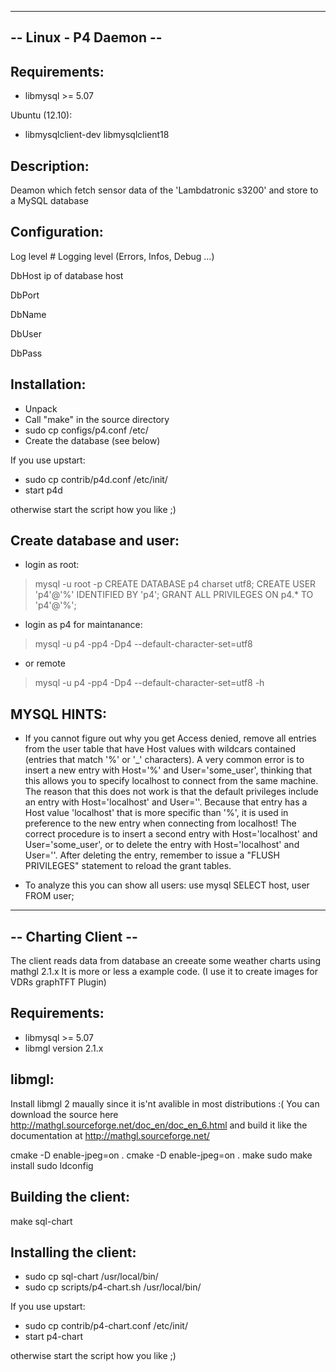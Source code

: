 -------------------------------------------------------
--             Linux - P4 Daemon                     --
-------------------------------------------------------

Requirements:
-------------

  - libmysql >= 5.07

Ubuntu (12.10):
  - libmysqlclient-dev libmysqlclient18


Description:
------------

Deamon which fetch sensor data of the 'Lambdatronic s3200' 
and store to a MySQL database


Configuration:
--------------

  Log level #
      Logging level (Errors, Infos, Debug ...)

  DbHost
    ip of database host

  DbPort

  DbName

  DbUser

  DbPass


Installation:
-------------

- Unpack 
- Call "make" in the source directory
- sudo cp configs/p4.conf /etc/
- Create the database (see below)

If you use upstart:

- sudo cp contrib/p4d.conf /etc/init/
- start p4d

otherwise start the script how you like ;)

Create database and user:
--------------------------

- login as root: 
> mysql -u root -p
 CREATE DATABASE p4 charset utf8;
 CREATE USER 'p4'@'%' IDENTIFIED BY 'p4';
 GRANT ALL PRIVILEGES ON p4.* TO 'p4'@'%';

- login as p4 for maintanance:
> mysql -u p4 -pp4 -Dp4 --default-character-set=utf8
- or remote
> mysql -u p4 -pp4 -Dp4 --default-character-set=utf8 -h <host>

MYSQL HINTS:
-----------
- If you cannot figure out why you get Access denied, remove all entries from the user table 
  that have Host values with wildcars contained (entries that match '%' or '_' characters). 
  A very common error is to insert a new entry with Host='%' and User='some_user', 
  thinking that this allows you to specify localhost to connect from the same machine. 
  The reason that this does not work is that the default privileges include an 
  entry with Host='localhost' and User=''. Because that entry has a Host value 'localhost' 
  that is more specific than '%', it is used in preference to the new entry when connecting 
  from localhost! The correct procedure is to insert a second entry with Host='localhost' 
  and User='some_user', or to delete the entry with Host='localhost' and User=''. 
  After deleting the entry, remember to issue a "FLUSH PRIVILEGES" statement to reload the grant tables. 

- To analyze this you can show all users:
 use mysql
 SELECT host, user FROM user;


-------------------------------------------------------
--                 Charting Client                   --
-------------------------------------------------------

The client reads data from database an creeate some weather charts using mathgl 2.1.x
It is more or less a example code.
(I use it to create images for VDRs graphTFT Plugin)

Requirements:
-------------

  - libmysql >= 5.07
  - libmgl version 2.1.x

libmgl:
-------
Install libmgl 2 maually since it is'nt avalible in most distributions :(
You can download the source here http://mathgl.sourceforge.net/doc_en/doc_en_6.html
and build it like the documentation at http://mathgl.sourceforge.net/

cmake -D enable-jpeg=on .
cmake -D enable-jpeg=on .
make 
sudo make install
sudo ldconfig

Building the client:
--------------------

make sql-chart

Installing the client:
----------------------

- sudo cp sql-chart /usr/local/bin/
- sudo cp scripts/p4-chart.sh /usr/local/bin/

If you use upstart:

- sudo cp contrib/p4-chart.conf /etc/init/
- start p4-chart

otherwise start the script how you like ;)
